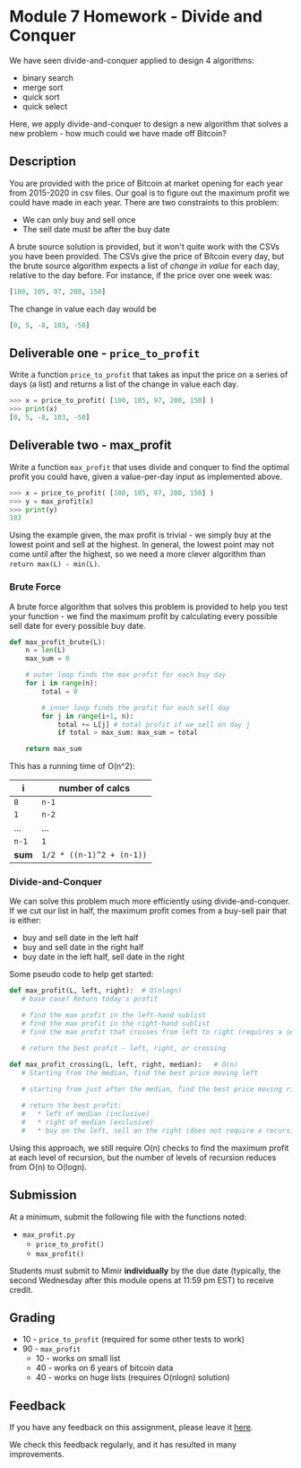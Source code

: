 # Module 7 Homework - Divide and Conquer

We have seen divide-and-conquer applied to design 4 algorithms:

* binary search
* merge sort
* quick sort
* quick select

Here, we apply divide-and-conquer to design a new algorithm that solves a new problem - how much could we have made off Bitcoin?

## Description

You are provided with the price of Bitcoin at market opening for each year from 2015-2020 in csv files. Our goal is to figure out the maximum profit we could have made in each year. There are two constraints to this problem:

* We can only buy and sell once
* The sell date must be after the buy date

A brute source solution is provided, but it won't quite work with the CSVs you have been provided. The CSVs give the price of Bitcoin every day, but the brute source algorithm expects a list of *change in value* for each day, relative to the day before. For instance, if the price over one week was:

```python
[100, 105, 97, 200, 150]
```

The change in value each day would be

```python
[0, 5, -8, 103, -50]
```

## Deliverable one - `price_to_profit`

Write a function `price_to_profit` that takes as input the price on a series of days (a list) and returns a list of the change in value each day.

```python
>>> x = price_to_profit( [100, 105, 97, 200, 150] )
>>> print(x)
[0, 5, -8, 103, -50]
```

## Deliverable two - max_profit

Write a function `max_profit` that uses divide and conquer to find the optimal profit you could have, given a value-per-day input as implemented above. 

```python
>>> x = price_to_profit( [100, 105, 97, 200, 150] )
>>> y = max_profit(x)
>>> print(y)
103
```

Using the example given, the max profit is trivial - we simply buy at the lowest point and sell at the highest. In general, the lowest point may not come until after the highest, so we need a more clever algorithm than `return max(L) - min(L)`.

### Brute Force

A brute force algorithm that solves this problem is provided to help you test your function - we find the maximum profit by calculating every possible sell date for every possible buy date.

```python
def max_profit_brute(L):
    n = len(L)
    max_sum = 0

    # outer loop finds the max profit for each buy day
    for i in range(n):
        total = 0

        # inner loop finds the profit for each sell day
        for j in range(i+1, n):
            total += L[j] # total profit if we sell on day j
            if total > max_sum: max_sum = total

    return max_sum
```

This has a running time of O(n^2):

| i      | number of calcs |
|-       |-                |
|`0`     |`n-1`            |
|`1`     |`n-2`            |
|...     |...              |
|`n-1`   |`1`              |
|**sum** |`1/2 * ((n-1)^2 + (n-1))` |

### Divide-and-Conquer

We can solve this problem much more efficiently using divide-and-conquer. If we cut our list in half, the maximum profit comes from a buy-sell pair that is either:

* buy and sell date in the left half
* buy and sell date in the right half
* buy date in the left half, sell date in the right

Some pseudo code to help get started:

```python
def max_profit(L, left, right):  # O(nlogn)
   # base case? Return today's profit

   # find the max profit in the left-hand sublist
   # find the max profit in the right-hand sublist
   # find the max profit that crosses from left to right (requires a separate function)

   # return the best profit - left, right, or crossing

def max_profit_crossing(L, left, right, median):   # O(n) 
   # Starting from the median, find the best price moving left
   
   # starting from just after the median, find the best price moving right

   # return the best profit:
   #   * left of median (inclusive)
   #   * right of median (exclusive)
   #   * buy on the left, sell on the right (does not require a recursive call)
```

Using this approach, we still require O(n) checks to find the maximum profit at each level of recursion, but the number of levels of recursion reduces from O(n) to O(logn).

## Submission
At a minimum, submit the following file with the functions noted:

* `max_profit.py`
   * `price_to_profit()`
   * `max_profit()`

Students must submit to Mimir **individually** by the due date (typically, the second Wednesday after this module opens at 11:59 pm EST) to receive credit.

## Grading

* 10 - `price_to_profit` (required for some other tests to work)
* 90 - `max_profit`
   * 10 - works on small list
   * 40 - works on 6 years of bitcoin data
   * 40 - works on huge lists (requires O(nlogn) solution)

## Feedback
If you have any feedback on this assignment, please leave it [here](https://s.uconn.edu/cse2050_feedback).

We check this feedback regularly, and it has resulted in many improvements.